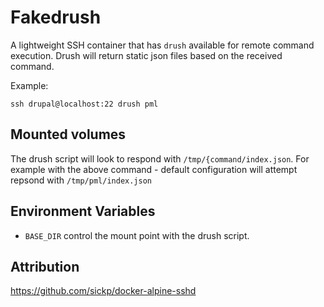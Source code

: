 # Fakedrush

A lightweight SSH container that has `drush` available for remote command execution. Drush will return static json files based on the received command.

Example:

```
ssh drupal@localhost:22 drush pml
```

## Mounted volumes

The drush script will look to respond with `/tmp/{command/index.json`. For example with the above command - default configuration will attempt repsond with `/tmp/pml/index.json`

## Environment Variables

- `BASE_DIR` control the mount point with the drush script.


## Attribution

https://github.com/sickp/docker-alpine-sshd
